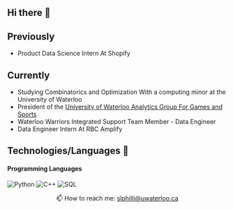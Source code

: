 ## Hi there 👋

## Previously 
- Product Data Science Intern At Shopify

## Currently 
- Studying Combinatorics and Optimization With a computing minor at the University of Waterloo
- President of the [University of Waterloo Analytics Group For Games and Sports](https://www.uwaggs.ca/)
- Waterloo Warriors Integrated Support Team Member - Data Engineer
- Data Engineer Intern At RBC Amplify

## Technologies/Languages 📑
</div>

#### Programming Languages
![Python](https://img.shields.io/badge/Python-3776AB?style=for-the-badge&logo=python&logoColor=white)
![C++](https://img.shields.io/badge/C++-00599C?style=for-the-badge&logo=cplusplus&logoColor=white)
![SQL](https://img.shields.io/badge/SQL-4479A1?style=for-the-badge&logo=postgresql&logoColor=white)

<div align="center">


📫 How to reach me: slphilli@uwaterloo.ca


